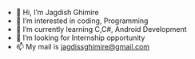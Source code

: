 - 👋 Hi, I’m Jagdish Ghimire
- 👀 I’m interested in coding, Programming
- 🌱 I’m currently learning C,C#, Android Development
- 💞️ I’m looking for Internship opportunity
- 📫 My mail is jagdissghimire@gmail.com

<!---
jagdish1111Ghimire/jagdish1111Ghimire is a ✨ special ✨ repository because its `README.md` (this file) appears on your GitHub profile.
You can click the Preview link to take a look at your changes.
--->
